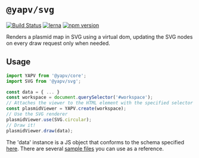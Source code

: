# `@yapv/svg`
[![Build Status](https://travis-ci.com/mycql/yapv.svg?branch=master)](https://travis-ci.com/mycql/yapv)
[![lerna](https://img.shields.io/badge/maintained%20with-lerna-cc00ff.svg)](https://lerna.js.org/)
[![npm version](https://badge.fury.io/js/%40yapv%2Fsvg.svg)](https://badge.fury.io/js/%40yapv%2Fsvg)

Renders a plasmid map in SVG using a virtual dom, updating the SVG nodes on every draw request only when needed.

## Usage

```typescript
import YAPV from '@yapv/core';
import SVG from '@yapv/svg';

const data = { ... }
const workspace = document.querySelector('#workspace');
// Attaches the viewer to the HTML element with the specified selector
const plasmidViewer = YAPV.create(workspace);
// Use the SVG renderer
plasmidViewer.use(SVG.circular);
// Draw it!
plasmidViewer.draw(data);
```

The 'data' instance is a JS object that conforms to the schema specified [here](../core/src/schema.json). There are several [sample files](../../examples/data) you can use as a reference.
